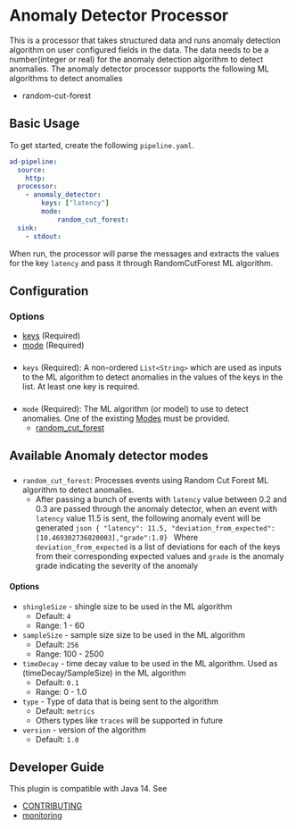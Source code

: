 # Anomaly Detector Processor

This is a processor that takes structured data and runs anomaly detection algorithm on user configured fields in the data. The data needs to be a number(integer or real) for the anomaly detection algorithm to detect anomalies. The anomaly detector processor supports the following ML algorithms to detect anomalies
 - random-cut-forest

## Basic Usage
To get started, create the following `pipeline.yaml`.
```yaml
ad-pipeline:
  source:
    http:
  processor:
    - anomaly_detector:
        keys: ["latency"]
        mode: 
            random_cut_forest:
  sink:
    - stdout:
```

When run, the processor will parse the messages and extracts the values for the key `latency` and pass it through RandomCutForest ML algorithm.

## Configuration

### Options

* [keys](#keys) (Required)
* [mode](#mode) (Required)

### <a name="keys"></a>
* `keys` (Required): A non-ordered `List<String>` which are used as inputs to the ML algorithm to detect anomalies in the values of the keys in the list. At least one key is required.

### <a name="mode"></a>
* `mode` (Required): The ML algorithm (or model) to use to detect anomalies. One of the existing [Modes](#anomaly-detector-modes) must be provided.
    * [random_cut_forest](#random_cut_forest)


## Available Anomaly detector modes

### <a name="random_cut_forest"></a>
* `random_cut_forest`: Processes events using Random Cut Forest ML algorithm to detect anomalies.
  * After passing a bunch of events with `latency` value between 0.2 and 0.3 are passed through the anomaly detector, when an event with `latency` value 11.5 is sent, the following anomaly event will be generated
        ```json
            { "latency": 11.5, "deviation_from_expected":[10.469302736820003],"grade":1.0}
        ```
        Where `deviation_from_expected` is a list of deviations for each of the keys from their corresponding expected values and `grade` is the anomaly grade indicating the severity of the anomaly

#### Options
* `shingleSize` - shingle size to be used in the ML algorithm
  * Default: `4`
  * Range: 1 - 60
* `sampleSize` - sample size size to be used in the ML algorithm
  * Default: `256`
  * Range: 100 - 2500
* `timeDecay` - time decay value to be used in the ML algorithm. Used as (timeDecay/SampleSize) in the ML algorithm
  * Default: `0.1`
  * Range: 0 - 1.0
* `type` - Type of data that is being sent to the algorithm
  * Default: `metrics`
  * Others types like `traces` will be supported in future
* `version` - version of the algorithm
  * Default: `1.0`


## Developer Guide
This plugin is compatible with Java 14. See
- [CONTRIBUTING](https://github.com/opensearch-project/data-prepper/blob/main/CONTRIBUTING.md)
- [monitoring](https://github.com/opensearch-project/data-prepper/blob/main/docs/monitoring.md)
